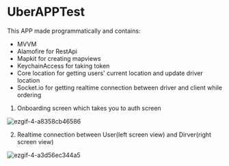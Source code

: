 # UberAPPTest

This APP made programmatically and contains: 

- MVVM 
- Alamofire for RestApi
- Mapkit for creating mapviews
- KeychainAccess for taking token
- Core location for getting users' current location and update driver location
- Socket.io for getting realtime connection between driver and client while ordering 

1. Onboarding screen which takes you to auth screen

![ezgif-4-a8358cb46586](https://user-images.githubusercontent.com/47345666/125296635-89d3d600-e337-11eb-86f7-7fd2aa578b4d.gif)

2. Realtime connection between User(left screen view) and Dirver(right screen view)

![ezgif-4-a3d56ec344a5](https://user-images.githubusercontent.com/47345666/125297160-0e265900-e338-11eb-905d-61c2012536df.gif)
